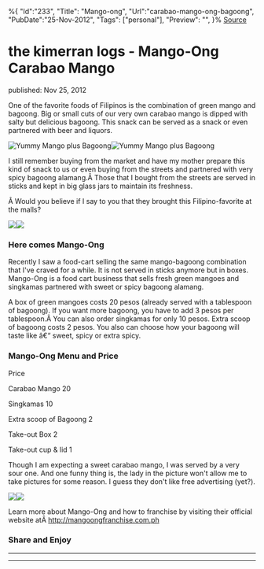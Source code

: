 ﻿%{
    "Id":"233",
    "Title": "Mango-ong",
    "Url":"carabao-mango-ong-bagoong",
    "PubDate":"25-Nov-2012",
    "Tags": ["personal"],
    "Preview": "",
}%
[Source](http://markhughneri.com/blog/521/carabao-mango-ong-bagoong/ "Permalink to the kimerran logs - Mango-Ong Carabao Mango")

# the kimerran logs - Mango-Ong Carabao Mango

published: Nov 25, 2012

One of the favorite foods of Filipinos is the combination of green mango and bagoong. Big or small cuts of our very own carabao mango is dipped with salty but delicious bagoong. This snack can be served as a snack or even partnered with beer and liquors.

![Yummy Mango plus Bagoong][1]![Yummy Mango plus Bagoong][2]

I still remember buying from the market and have my mother prepare this kind of snack to us or even buying from the streets and partnered with very spicy bagoong alamang.Â Those that I bought from the streets are served in sticks and kept in big glass jars to maintain its freshness.

Â Would you believe if I say to you that they brought this Filipino-favorite at the malls?

![][1]![][3]

### Here comes Mango-Ong

Recently I saw a food-cart selling the same mango-bagoong combination that I've craved for a while. It is not served in sticks anymore but in boxes. Mango-Ong is a food cart business that sells fresh green mangoes and singkamas partnered with sweet or spicy bagoong alamang.

A box of green mangoes costs 20 pesos (already served with a tablespoon of bagoong). If you want more bagoong, you have to add 3 pesos per tablespoon.Â You can also order singkamas for only 10 pesos. Extra scoop of bagoong costs 2 pesos. You also can choose how your bagoong will taste like â€“ sweet, spicy or extra spicy.

### Mango-Ong Menu and Price

Price

Carabao Mango
20

Singkamas
10

Extra scoop of Bagoong
2

Take-out Box
2

Take-out cup & lid
1

Though I am expecting a sweet carabao mango, I was served by a very sour one. And one funny thing is, the lady in the picture won't allow me to take pictures for some reason. I guess they don't like free advertising (yet?).

![][1]![][4]

Learn more about Mango-Ong and how to franchise by visiting their official website atÂ http://mangoongfranchise.com.ph

### Share and Enjoy

* * *

* * *

[1]: http://markhughneri.com/blog/assets/loading.gif
[2]: http://markhughneri.com/blog/food/wp-content/uploads/sites/2/2012/11/mango-ong-carabao-mango-300x225.jpg
[3]: http://markhughneri.com/blog/food/wp-content/uploads/sites/2/2012/11/mango-ong-sm-sucat.jpg
[4]: http://markhughneri.com/blog/food/wp-content/uploads/sites/2/2012/11/mango-ong-with-spicy-bagoong.jpg
